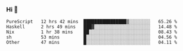 ### Hi 👋

<!--START_SECTION:waka-->

```text
PureScript   12 hrs 42 mins  ████████████████▒░░░░░░░░   65.26 %
Haskell      2 hrs 49 mins   ███▓░░░░░░░░░░░░░░░░░░░░░   14.48 %
Nix          1 hr 38 mins    ██░░░░░░░░░░░░░░░░░░░░░░░   08.43 %
sh           53 mins         █░░░░░░░░░░░░░░░░░░░░░░░░   04.56 %
Other        47 mins         █░░░░░░░░░░░░░░░░░░░░░░░░   04.11 %
```

<!--END_SECTION:waka-->

